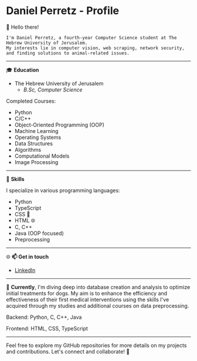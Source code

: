 # Daniel Perretz - Profile
👋 Hello there!

    I'm Daniel Perretz, a fourth-year Computer Science student at The Hebrew University of Jerusalem.
    My interests lie in computer vision, web scraping, network security, and finding solutions to animal-related issues.
---

🎓 **Education**
- The Hebrew University of Jerusalem
  - *B.Sc, Computer Science*

Completed Courses:
- Python
- C/C++
- Object-Oriented Programming (OOP)
- Machine Learning
- Operating Systems
- Data Structures
- Algorithms
- Computational Models
- Image Processing

---

💼 **Skills**

I specialize in various programming languages:
- Python 
- TypeScript 
- CSS 🎨
- HTML 🌐
- C, C++ 
- Java (OOP focused) 
- Preprocessing 

---

🌐 **📫 Get in touch**
- [LinkedIn](https://www.linkedin.com/in/daniel-perretz-068280203/)

---

🚀 **Currently**, I'm diving deep into database creation and analysis to optimize initial treatments for dogs. My aim is to enhance the efficiency and effectiveness of their first medical interventions using the skills I've acquired through my studies and additional courses on data preprocessing.

Backend: Python, C, C++, Java

Frontend: HTML, CSS, TypeScript

---

Feel free to explore my GitHub repositories for more details on my projects and contributions. Let's connect and collaborate! 🚀
